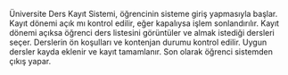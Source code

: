 

Üniversite Ders Kayıt Sistemi, öğrencinin sisteme giriş yapmasıyla başlar. Kayıt dönemi açık mı kontrol edilir, eğer kapalıysa işlem sonlandırılır. Kayıt dönemi açıksa öğrenci ders listesini görüntüler ve almak istediği dersleri seçer. Derslerin ön koşulları ve kontenjan durumu kontrol edilir. Uygun dersler kayda eklenir ve kayıt tamamlanır. Son olarak öğrenci sistemden çıkış yapar.

